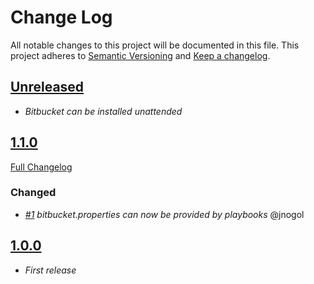 # Change Log

All notable changes to this project will be documented in this file.
This project adheres to [Semantic Versioning](http://semver.org/) and [Keep a changelog](https://github.com/olivierlacan/keep-a-changelog).

## [Unreleased](https://github.com/idealista/bitbucket-role/tree/develop)
- *Bitbucket can be installed unattended*

## [1.1.0](https://github.com/idealista/bitbucket-role/tree/1.1.0)
[Full Changelog](https://github.com/idealista/bitbucket-role/compare/1.0.0...1.1.0)
### Changed
- *[#1](https://github.com/idealista/bitbucket-role/issues/1) bitbucket.properties can now be provided by playbooks* @jnogol

## [1.0.0](https://github.com/idealista/bitbucket-role/tree/1.0.0)
- *First release*
